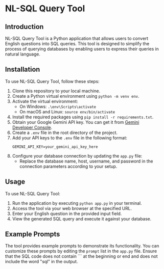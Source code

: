 # NL-SQL Query Tool

## Introduction
NL-SQL Query Tool is a Python application that allows users to convert English questions into SQL queries. This tool is designed to simplify the process of querying databases by enabling users to express their queries in natural language.

## Installation
To use NL-SQL Query Tool, follow these steps:
1. Clone this repository to your local machine.
2. Create a Python virtual environment using `python -m venv env`.
3. Activate the virtual environment:
    - On Windows: `.\env\Scripts\activate`
    - On macOS and Linux: `source env/bin/activate`
4. Install the required packages using `pip install -r requirements.txt`.
5. Obtain your Google Gemini API key. You can get it from [Gemini Developer Console](https://console.developers.google.com/).
6. Create a `.env` file in the root directory of the project.
7. Add your API keys to the `.env` file in the following format:
    ```
    GEMINI_API_KEY=your_gemini_api_key_here
    ```
8. Configure your database connection by updating the `app.py` file:
    - Replace the database name, host, username, and password in the connection parameters according to your setup.

## Usage
To use NL-SQL Query Tool:
1. Run the application by executing `python app.py` in your terminal.
2. Access the tool via your web browser at the specified URL.
3. Enter your English question in the provided input field.
4. View the generated SQL query and execute it against your database.

## Example Prompts
The tool provides example prompts to demonstrate its functionality. You can customize these prompts by editing the `prompt` list in the `app.py` file. Ensure that the SQL code does not contain ``` at the beginning or end and does not include the word "sql" in the output.